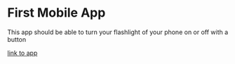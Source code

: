 # First Mobile App

This app should be able to turn your flashlight of your phone on or off with a button

[link to app](https://expo.dev/@kirlesnykh/first-mobile-app?serviceType=classic&distribution=expo-go)
